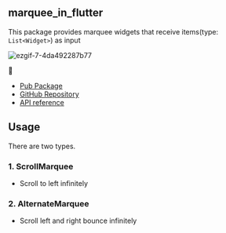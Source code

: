 ## marquee_in_flutter

This package provides marquee widgets that receive items(type: `List<Widget>`) as input

![ezgif-7-4da492287b77](https://user-images.githubusercontent.com/9502063/116103391-817dde80-a6ea-11eb-94b7-b032d545ee1a.gif)


💙

- [Pub Package](https://pub.dev/packages/marquee_in_flutter)
- [GitHub Repository](https://github.com/eunjin3786/marquee)
- [API reference](https://pub.dev/documentation/marquee_in_flutter/latest/)


## Usage
There are two types.

### 1. ScrollMarquee
- Scroll to left infinitely

### 2. AlternateMarquee
- Scroll left and right bounce infinitely
